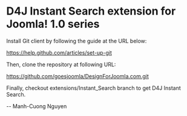 D4J Instant Search extension for Joomla! 1.0 series
===================================================

Install Git client by following the guide at the URL below:

https://help.github.com/articles/set-up-git

Then, clone the repository at following URL:

https://github.com/goesjoomla/DesignForJoomla.com.git

Finally, checkout extensions/Instant_Search branch to get D4J Instant Search.

--
Manh-Cuong Nguyen
